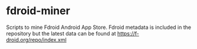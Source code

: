# fdroid-miner

Scripts to mine Fdroid Android App Store.
Fdroid metadata is included in the repository but the latest data can be found at https://f-droid.org/repo/index.xml
